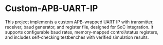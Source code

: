 # Custom-APB-UART-IP
This project implements a custom APB-wrapped UART IP with transmitter, receiver, baud generator, and register file, designed for SoC integration. It supports configurable baud rates, memory-mapped control/status registers, and includes self-checking testbenches with verified simulation results.
